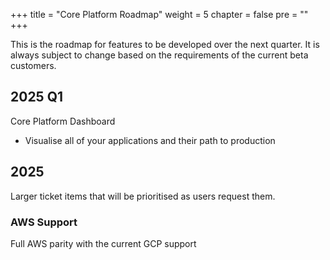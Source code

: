 +++
title = "Core Platform Roadmap"
weight = 5
chapter = false
pre = ""
+++

This is the roadmap for features to be developed over the next quarter. It is always subject to change
based on the requirements of the current beta customers.

## 2025 Q1

Core Platform Dashboard

* Visualise all of your applications and their path to production

## 2025

Larger ticket items that will be prioritised as users request them.

### AWS Support

Full AWS parity with the current GCP support

